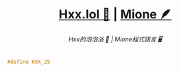 <div align="center">
  
  # [Hxx.lol 🦄](https://hxx.lol)  |  [Mione 🪶](https://github.com/calledhxx/Mione)

  ###### Hxx的泡泡浴 🫧 |  Mione程式語言 🖥️
  
</div>

```c
#define HXX_25
```

